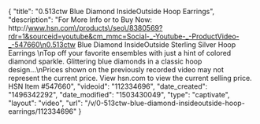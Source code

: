 {
    "title": "0.513ctw Blue Diamond InsideOutside Hoop Earrings",
    "description": "For More Info or to Buy Now: http:\/\/www.hsn.com\/products\/seo\/8380569?rdr=1&sourceid=youtube&cm_mmc=Social-_-Youtube-_-ProductVideo-_-547660\n0.513ctw Blue Diamond InsideOutside Sterling Silver Hoop Earrings \nTop off your favorite ensembles with just a hint of colored diamond sparkle. Glittering blue diamonds in a classic hoop design...\nPrices shown on the previously recorded video may not represent the current price.  View hsn.com to view the current selling price. HSN Item #547660",
    "videoid": "112334696",
    "date_created": "1496342292",
    "date_modified": "1503430049",
    "type": "captivate",
    "layout": "video",
    "url": "\/v\/0-513ctw-blue-diamond-insideoutside-hoop-earrings\/112334696"
}